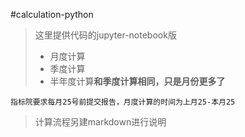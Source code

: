 #calculation-python
> 这里提供代码的jupyter-notebook版
> - 月度计算
> - 季度计算
> - 半年度计算**和季度计算相同，只是月份更多了**


`指标院要求每月25号前提交报告，月度计算的时间为上月25-本月25`
> 计算流程另建markdown进行说明